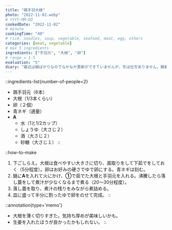 ```yaml
---
title: "鶏手羽大根"
photo: "2022-11-02.webp"
# YYYY-MM-DD
cookedDate: "2022-11-02"
# minute
cookingTime: "40"
# rice, noodles, soup, vegetable, seafood, meat, egg, others
categories: [meat, vegetable]
# max 5 ingredients
ingredients: ["手羽元", "大根", "卵"]
# range = 1-5
evaluation: "5"
diary: "最近は鍋ばかりなのでなかなか更新ができていませんが、冬は仕方ありません。鍋最高。子どもがピタゴラスイッチが好きみたいで、将来有望では？と親ばかを発揮している日々です。"
---
```


::ingredients-list{number-of-people=2}
- 鶏手羽元（6本）
- 大根（1/3本くらい）
- 卵（２個）
- 青ネギ（適量）
- **A**
  - 水（1と1/2カップ）
  - しょうゆ（大さじ２）
  - 酒（大さじ２）
  - 砂糖（大さじ１）
::

::how-to-make
1. 下ごしらえ。大根は食べやすい大きさに切り、面取りをして下茹でをしておく（5分程度）。卵はお好みの硬さでゆで卵にする。青ネギは刻む。
2. 鍋に**A**を入れて火にかけ、**①**で茹でた大根と手羽元を入れる。沸騰したら落し蓋をして煮汁が少なくなるまで煮る（20～30分程度）。
3. 落し蓋を取り、煮汁の残りをみながら煮詰める。
4. 皿に盛って半分に割ったゆで卵をのせて完成。
::

::annotation{type='memo'}
- 大根を薄く切りすぎた。気持ち厚めが美味しいかも。
- 生姜を入れたほうが良かったかもしれない。
::
